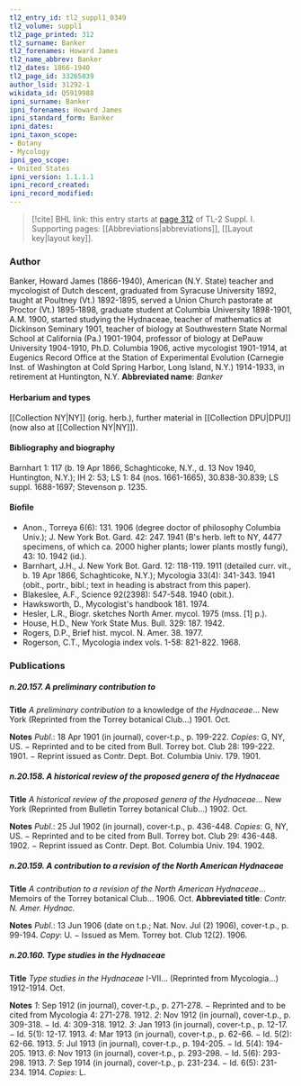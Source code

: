 ```yaml
---
tl2_entry_id: tl2_suppl1_0349
tl2_volume: suppl1
tl2_page_printed: 312
tl2_surname: Banker
tl2_forenames: Howard James
tl2_name_abbrev: Banker
tl2_dates: 1866-1940
tl2_page_id: 33265039
author_lsid: 31292-1
wikidata_id: Q5919988
ipni_surname: Banker
ipni_forenames: Howard James
ipni_standard_form: Banker
ipni_dates: 
ipni_taxon_scope: 
- Botany
- Mycology
ipni_geo_scope: 
- United States
ipni_version: 1.1.1.1
ipni_record_created: 
ipni_record_modified:
---
```



> [!cite] BHL link: this entry starts at [page 312](https://www.biodiversitylibrary.org/page/33265039) of TL-2 Suppl. I.
> Supporting pages: [[Abbreviations|abbreviations]], [[Layout key|layout key]].

### Author

Banker, Howard James (1866-1940), American (N.Y. State) teacher and mycologist of Dutch descent, graduated from Syracuse University 1892, taught at Poultney (Vt.) 1892-1895, served a Union Church pastorate at Proctor (Vt.) 1895-1898, graduate student at Columbia University 1898-1901, A.M. 1900, started studying the Hydnaceae, teacher of mathematics at Dickinson Seminary 1901, teacher of biology at Southwestern State Normal School at California (Pa.) 1901-1904, professor of biology at DePauw University 1904-1910, Ph.D. Columbia 1906, active mycologist 1901-1914, at Eugenics Record Office at the Station of Experimental Evolution (Carnegie Inst. of Washington at Cold Spring Harbor, Long Island, N.Y.) 1914-1933, in retirement at Huntington, N.Y. 
**Abbreviated name**: *Banker*

#### Herbarium and types

[[Collection NY|NY]] (orig. herb.), further material in [[Collection DPU|DPU]] (now also at [[Collection NY|NY]]).

#### Bibliography and biography

Barnhart 1: 117 (b. 19 Apr 1866, Schaghticoke, N.Y., d. 13 Nov 1940, Huntington, N.Y.); IH 2: 53; LS 1: 84 (nos. 1661-1665), 30.838-30.839; LS suppl. 1688-1697; Stevenson p. 1235.

#### Biofile

- Anon., Torreya 6(6): 131. 1906 (degree doctor of philosophy Columbia Univ.); J. New York Bot. Gard. 42: 247. 1941 (B's herb. left to NY, 4477 specimens, of which ca. 2000 higher plants; lower plants mostly fungi), 43: 10. 1942 (id.).
- Barnhart, J.H., J. New York Bot. Gard. 12: 118-119. 1911 (detailed curr. vit., b. 19 Apr 1866, Schaghticoke, N.Y.); Mycologia 33(4): 341-343. 1941 (obit., portr., bibl.; text in heading is abstract from this paper).
- Blakeslee, A.F., Science 92(2398): 547-548. 1940 (obit.).
- Hawksworth, D., Mycologist's handbook 181. 1974.
- Hesler, L.R., Biogr. sketches North Amer. mycol. 1975 (mss. \[1\] p.).
- House, H.D., New York State Mus. Bull. 329: 187. 1942.
- Rogers, D.P., Brief hist. mycol. N. Amer. 38. 1977.
- Rogerson, C.T., Mycologia index vols. 1-58: 821-822. 1968.

### Publications

##### n.20.157. A preliminary contribution to

**Title**
*A preliminary contribution to* a knowledge of *the Hydnaceae*... New York (Reprinted from the Torrey botanical Club...) 1901. Oct.

**Notes**
*Publ*.: 18 Apr 1901 (in journal), cover-t.p., p. 199-222. *Copies*: G, NY, US. − Reprinted and to be cited from Bull. Torrey bot. Club 28: 199-222. 1901. − Reprint issued as Contr. Dept. Bot. Columbia Univ. 179. 1901.

##### n.20.158. A historical review of the proposed genera of the Hydnaceae

**Title**
*A historical review of the proposed genera of the Hydnaceae*... New York (Reprinted from Bulletin Torrey botanical Club...) 1902. Oct.

**Notes**
*Publ*.: 25 Jul 1902 (in journal), cover-t.p., p. 436-448. *Copies*: G, NY, US. − Reprinted and to be cited from Bull. Torrey bot. Club 29: 436-448. 1902. − Reprint issued as Contr. Dept. Bot. Columbia Univ. 194. 1902.

##### n.20.159. A contribution to a revision of the North American Hydnaceae

**Title**
*A contribution to a revision of the North American Hydnaceae*... Memoirs of the Torrey botanical Club... 1906. Oct.
**Abbreviated title**: *Contr. N. Amer. Hydnac.*

**Notes**
*Publ*.: 13 Jun 1906 (date on t.p.; Nat. Nov. Jul (2) 1906), cover-t.p., p. 99-194. *Copy*: U. − Issued as Mem. Torrey bot. Club 12(2). 1906.

##### n.20.160. Type studies in the Hydnaceae

**Title**
*Type studies in the Hydnaceae* I-VII... (Reprinted from Mycologia...) 1912-1914. Oct.

**Notes**
*1*: Sep 1912 (in journal), cover-t.p., p. 271-278. − Reprinted and to be cited from Mycologia 4: 271-278. 1912.
*2*: Nov 1912 (in journal), cover-t.p., p. 309-318. − Id. 4: 309-318. 1912.
*3*: Jan 1913 (in journal), cover-t.p., p. 12-17. − Id. 5(1): 12-17. 1913.
*4*: Mar 1913 (in journal), cover-t.p., p. 62-66. − Id. 5(2): 62-66. 1913.
*5*: Jul 1913 (in journal), cover-t.p., p. 194-205. − Id. 5(4): 194-205. 1913.
*6*: Nov 1913 (in journal), cover-t.p., p. 293-298. − Id. 5(6): 293-298. 1913.
*7*: Sep 1914 (in journal), cover-t.p., p. 231-234. − Id. 6(5): 231-234. 1914.
*Copies*: L.

